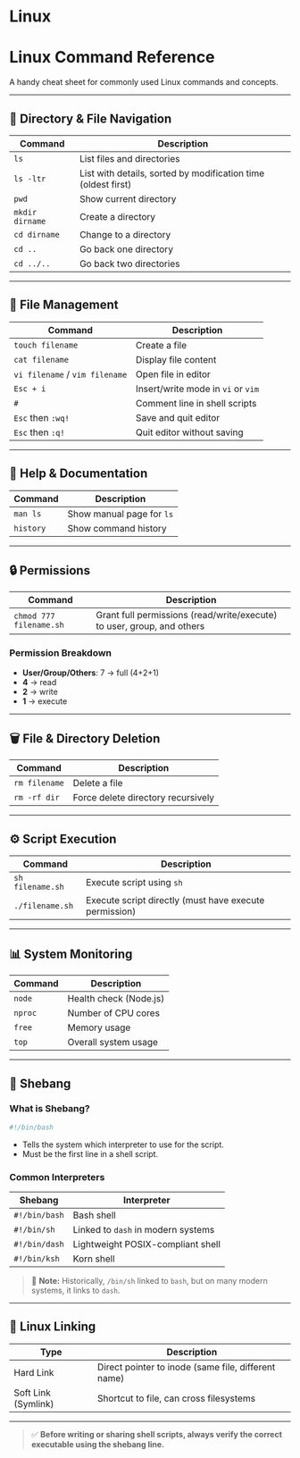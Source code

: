 # Linux

# Linux Command Reference

A handy cheat sheet for commonly used Linux commands and concepts.

---

## 📂 Directory & File Navigation

| Command | Description |
|---------|-------------|
| `ls` | List files and directories |
| `ls -ltr` | List with details, sorted by modification time (oldest first) |
| `pwd` | Show current directory |
| `mkdir dirname` | Create a directory |
| `cd dirname` | Change to a directory |
| `cd ..` | Go back one directory |
| `cd ../..` | Go back two directories |

---

## 📄 File Management

| Command | Description |
|---------|-------------|
| `touch filename` | Create a file |
| `cat filename` | Display file content |
| `vi filename` / `vim filename` | Open file in editor |
| `Esc + i` | Insert/write mode in `vi` or `vim` |
| `#` | Comment line in shell scripts |
| `Esc` then `:wq!` | Save and quit editor |
| `Esc` then `:q!` | Quit editor without saving |

---

## 📘 Help & Documentation

| Command | Description |
|---------|-------------|
| `man ls` | Show manual page for `ls` |
| `history` | Show command history |

---

## 🔒 Permissions

| Command | Description |
|---------|-------------|
| `chmod 777 filename.sh` | Grant full permissions (read/write/execute) to user, group, and others |

### Permission Breakdown

- **User/Group/Others**: 7 → full (4+2+1)
- **4** → read  
- **2** → write  
- **1** → execute

---

## 🗑️ File & Directory Deletion

| Command | Description |
|---------|-------------|
| `rm filename` | Delete a file |
| `rm -rf dir` | Force delete directory recursively |

---

## ⚙️ Script Execution

| Command | Description |
|---------|-------------|
| `sh filename.sh` | Execute script using `sh` |
| `./filename.sh` | Execute script directly (must have execute permission) |

---

## 📊 System Monitoring

| Command | Description |
|---------|-------------|
| `node` | Health check (Node.js) |
| `nproc` | Number of CPU cores |
| `free` | Memory usage |
| `top` | Overall system usage |

---

## 🚀 Shebang

### What is Shebang?
```bash
#!/bin/bash
```
- Tells the system which interpreter to use for the script.
- Must be the first line in a shell script.

### Common Interpreters

| Shebang | Interpreter |
|---------|-------------|
| `#!/bin/bash` | Bash shell |
| `#!/bin/sh` | Linked to `dash` in modern systems |
| `#!/bin/dash` | Lightweight POSIX-compliant shell |
| `#!/bin/ksh` | Korn shell |

> 🔗 **Note:** Historically, `/bin/sh` linked to `bash`, but on many modern systems, it links to `dash`.

---

## 🔗 Linux Linking

| Type | Description |
|------|-------------|
| Hard Link | Direct pointer to inode (same file, different name) |
| Soft Link (Symlink) | Shortcut to file, can cross filesystems |

---

> ✅ **Before writing or sharing shell scripts, always verify the correct executable using the shebang line.**
